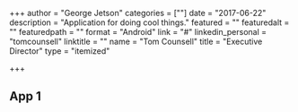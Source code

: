 +++
author = "George Jetson"
categories = [""]
date = "2017-06-22"
description = "Application for doing cool things."
featured = ""
featuredalt = ""
featuredpath = ""
format = "Android"
link = "#"
linkedin_personal = "tomcounsell"
linktitle = ""
name = "Tom Counsell"
title = "Executive Director"
type = "itemized"

+++
## App 1